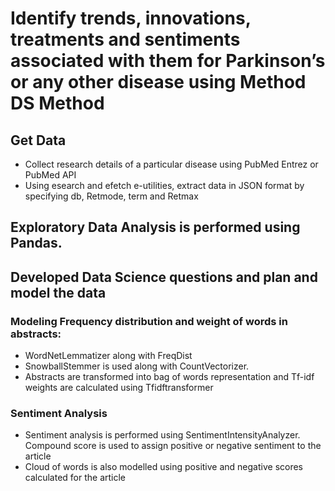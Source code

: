 # Identify trends, innovations, treatments and sentiments associated with them for Parkinson’s or any other disease using Method DS Method
## Get Data
 * Collect research details of a particular disease using PubMed Entrez or PubMed API
 * Using esearch and efetch e-utilities, extract data in JSON format by specifying db, Retmode, term and Retmax 
## Exploratory Data Analysis is performed using Pandas.
## Developed Data Science questions and plan and model the data
### Modeling Frequency distribution and weight of words in abstracts:
* WordNetLemmatizer along with FreqDist 
* SnowballStemmer is used along with CountVectorizer. 
* Abstracts are transformed into bag of words representation and Tf-idf weights are calculated using Tfidftransformer

### Sentiment Analysis
* Sentiment analysis is performed using SentimentIntensityAnalyzer. Compound score is used to assign positive or negative sentiment to the article
* Cloud of words is also modelled using positive and negative scores calculated for the article

  
 
